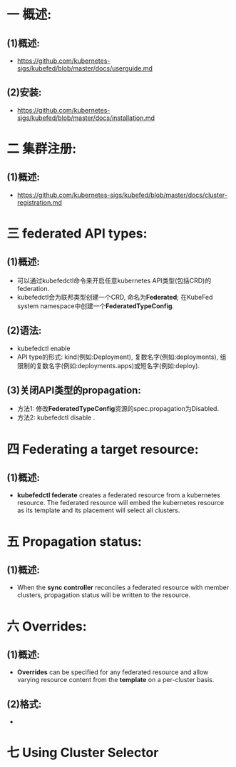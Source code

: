 # 一 概述:
## (1)概述:
- https://github.com/kubernetes-sigs/kubefed/blob/master/docs/userguide.md

## (2)安装:
- https://github.com/kubernetes-sigs/kubefed/blob/master/docs/installation.md

# 二 集群注册:
## (1)概述:
- https://github.com/kubernetes-sigs/kubefed/blob/master/docs/cluster-registration.md

# 三 federated API types:
## (1)概述:
- 可以通过kubefedctl命令来开启任意kubernetes API类型(包括CRD)的federation.
- kubefedctl会为联邦类型创建一个CRD, 命名为**Federated<kind>**; 在KubeFed system namespace中创建一个**FederatedTypeConfig**.

## (2)语法:
- kubefedctl enable <target kubernetes API type>
- API type的形式: kind(例如:Deployment), 复数名字(例如:deployments), 组限制的复数名字(例如:deployments.apps)或短名字(例如:deploy).

## (3)关闭API类型的propagation:
- 方法1: 修改**FederatedTypeConfig**资源的spec.propagation为Disabled.
- 方法2: kubefedctl disable <FederatedTypeConfig name>.

# 四 Federating a target resource:
## (1)概述:
- **kubefedctl federate** creates a federated resource from a kubernetes resource. The federated resource will embed the kubernetes resource as its template and its placement will select all clusters.

# 五 Propagation status:
## (1)概述:
- When the **sync controller** reconciles a federated resource with member clusters, propagation status will be written to the resource.

# 六 Overrides:
## (1)概述:
- **Overrides** can be specified for any federated resource and allow varying resource content from the **template** on a per-cluster basis.

## (2)格式:
- 

# 七 Using Cluster Selector

